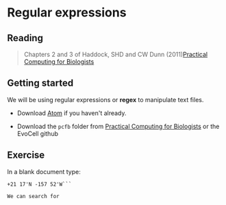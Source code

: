 # Regular expressions

## Reading
>Chapters 2 and 3 of Haddock, SHD and CW Dunn (2011)[Practical Computing for Biologists](http://practicalcomputing.org/)

## Getting started
We will be using regular expressions or **regex** to manipulate text files.

- Download [Atom](https://atom.io) if you haven't already.

- Download the `pcfb` folder from [Practical Computing for Biologists](http://practicalcomputing.org/files/pcfb_examples.zip) or the EvoCell github

## Exercise

In a blank document type:
```+40 46'N +014 15'E
+21 17'N -157 52'W```

We can search for

